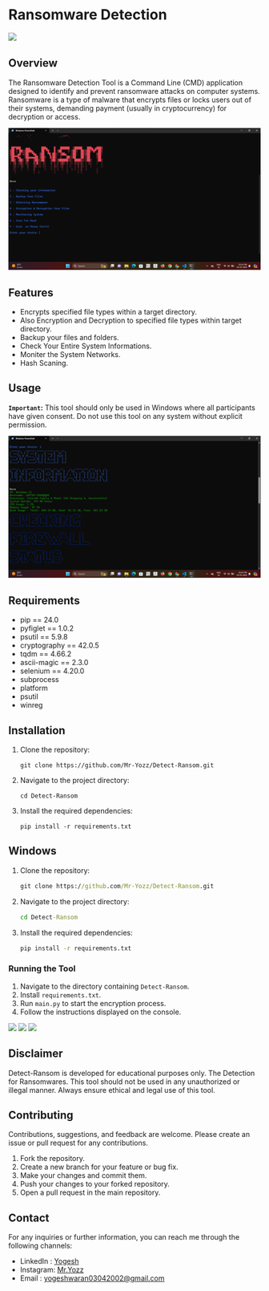 # Ransomware Detection

<img src="D:\vs code\project_ransom\images\Screenshot 1.png"></img>

## Overview
The Ransomware Detection Tool is a Command Line (CMD) application designed to identify and prevent ransomware attacks on computer systems. Ransomware is a type of malware that encrypts files or locks users out of their systems, demanding payment (usually in cryptocurrency) for decryption or access.

<img src="images/Screenshot 2.png"></img>

## Features
- Encrypts specified file types within a target directory.
- Also Encryption and Decryption to specified file types within target directory.
- Backup your files and folders.
- Check Your Entire System Informations.
- Moniter the System Networks.
- Hash Scaning.

## Usage
**`Important`:** This tool should only be used in Windows where all participants have given consent. Do not use this tool on any system without explicit permission.

<img src="images/Screenshot 3.png"></img>

## Requirements

- pip == 24.0
- pyfiglet == 1.0.2
- psutil == 5.9.8
- cryptography == 42.0.5
- tqdm == 4.66.2
- ascii-magic == 2.3.0
- selenium == 4.20.0
- subprocess 
- platform
- psutil
- winreg

## Installation

1. Clone the repository:

   ```shell
   git clone https://github.com/Mr-Yozz/Detect-Ransom.git
   ```

2. Navigate to the project directory:

   ```shell
   cd Detect-Ransom
   ```

3. Install the required dependencies:

   ```shell
   pip install -r requirements.txt
   ```
## Windows

1. Clone the repository:

   ```cmd
   git clone https://github.com/Mr-Yozz/Detect-Ransom.git
   ```

2. Navigate to the project directory:

   ```cmd
   cd Detect-Ransom
   ```

3. Install the required dependencies:

   ```cmd
   pip install -r requirements.txt


### Running the Tool
1. Navigate to the directory containing `Detect-Ransom`.
2. Install `requirements.txt`. 
3. Run `main.py` to start the encryption process.
4. Follow the instructions displayed on the console.

<img src="images/Screenshot 4.png"></img>
<img src="images/Screenshot 5.png"></img>
<img src="images/Screenshot 6.png"></img>

## Disclaimer
Detect-Ransom is developed for educational purposes only. The Detection for Ransomwares. This tool should not be used in any unauthorized or illegal manner. Always ensure ethical and legal use of this tool.

## Contributing
Contributions, suggestions, and feedback are welcome. Please create an issue or pull request for any contributions.
1. Fork the repository.
2. Create a new branch for your feature or bug fix.
3. Make your changes and commit them.
4. Push your changes to your forked repository.
5. Open a pull request in the main repository.



## Contact
For any inquiries or further information, you can reach me through the following channels:

- LinkedIn : [Yogesh](https://www.linkedin.com/in/yogeshwaran-s-64a94529b)
- Instagram: [Mr.Yozz](https://www.instagram.com/mr__yozz__/)
- Email    : yogeshwaran03042002@gmail.com


  
